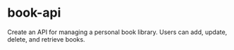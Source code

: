 # book-api
Create an API for managing a personal book library. Users can add, update, delete, and retrieve books.
